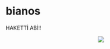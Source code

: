 # bianos
 HAKETTİ ABİ!!
<pre align="center">
<img src="[text_gif.gif](https://media.giphy.com/media/v1.Y2lkPTc5MGI3NjExeG1hdGtubWl2dmZpaGNqdjJjMHMzZDQwbHBnZmlvZnRjbjdqN29zOSZlcD12MV9naWZzX3NlYXJjaCZjdD1n/3hDDLhrTPHJYgTQbku/giphy.gif)" />
</pre>

